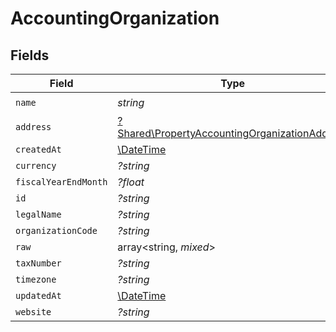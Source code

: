 # AccountingOrganization


## Fields

| Field                                                                                                         | Type                                                                                                          | Required                                                                                                      | Description                                                                                                   |
| ------------------------------------------------------------------------------------------------------------- | ------------------------------------------------------------------------------------------------------------- | ------------------------------------------------------------------------------------------------------------- | ------------------------------------------------------------------------------------------------------------- |
| `name`                                                                                                        | *string*                                                                                                      | :heavy_check_mark:                                                                                            | N/A                                                                                                           |
| `address`                                                                                                     | [?Shared\PropertyAccountingOrganizationAddress](../../Models/Shared/PropertyAccountingOrganizationAddress.md) | :heavy_minus_sign:                                                                                            | N/A                                                                                                           |
| `createdAt`                                                                                                   | [\DateTime](https://www.php.net/manual/en/class.datetime.php)                                                 | :heavy_minus_sign:                                                                                            | N/A                                                                                                           |
| `currency`                                                                                                    | *?string*                                                                                                     | :heavy_minus_sign:                                                                                            | N/A                                                                                                           |
| `fiscalYearEndMonth`                                                                                          | *?float*                                                                                                      | :heavy_minus_sign:                                                                                            | N/A                                                                                                           |
| `id`                                                                                                          | *?string*                                                                                                     | :heavy_minus_sign:                                                                                            | N/A                                                                                                           |
| `legalName`                                                                                                   | *?string*                                                                                                     | :heavy_minus_sign:                                                                                            | N/A                                                                                                           |
| `organizationCode`                                                                                            | *?string*                                                                                                     | :heavy_minus_sign:                                                                                            | N/A                                                                                                           |
| `raw`                                                                                                         | array<string, *mixed*>                                                                                        | :heavy_minus_sign:                                                                                            | N/A                                                                                                           |
| `taxNumber`                                                                                                   | *?string*                                                                                                     | :heavy_minus_sign:                                                                                            | N/A                                                                                                           |
| `timezone`                                                                                                    | *?string*                                                                                                     | :heavy_minus_sign:                                                                                            | N/A                                                                                                           |
| `updatedAt`                                                                                                   | [\DateTime](https://www.php.net/manual/en/class.datetime.php)                                                 | :heavy_minus_sign:                                                                                            | N/A                                                                                                           |
| `website`                                                                                                     | *?string*                                                                                                     | :heavy_minus_sign:                                                                                            | N/A                                                                                                           |